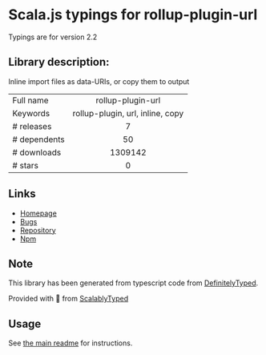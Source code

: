 
# Scala.js typings for rollup-plugin-url

Typings are for version 2.2

## Library description:
Inline import files as data-URIs, or copy them to output

|                    |                 |
| ------------------ | :-------------: |
| Full name          | rollup-plugin-url |
| Keywords           | rollup-plugin, url, inline, copy |
| # releases         | 7 |
| # dependents       | 50 |
| # downloads        | 1309142 |
| # stars            | 0 |

## Links
- [Homepage](https://github.com/Swatinem/rollup-plugin-url#readme)
- [Bugs](https://github.com/Swatinem/rollup-plugin-url/issues)
- [Repository](https://github.com/Swatinem/rollup-plugin-url)
- [Npm](https://www.npmjs.com/package/rollup-plugin-url)
    


## Note
This library has been generated from typescript code from [DefinitelyTyped](https://definitelytyped.org).

Provided with :purple_heart: from [ScalablyTyped](https://github.com/oyvindberg/ScalablyTyped)

## Usage
See [the main readme](../../readme.md) for instructions.


